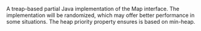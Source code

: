 A treap-based partial Java implementation of the Map interface.
The implementation will be randomized, which may offer better performance
in some situations. The heap priority property ensures is based on min-heap.
